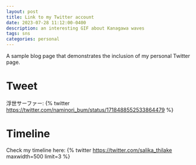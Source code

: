 ```yaml
---
layout: post
title: Link to my Twitter account
date: 2023-07-28 11:12:00-0400
description: an interesting GIF about Kanagawa waves
tags: sns
categories: personal
---
```

A sample blog page that demonstrates the inclusion of my personal Twitter page. 

# Tweet
浮世サーファー:
{% twitter https://twitter.com/naminori_bum/status/1718488552533864479 %}

# Timeline
Check my timeline here:
{% twitter https://twitter.com/salika_thilake maxwidth=500 limit=3 %}
